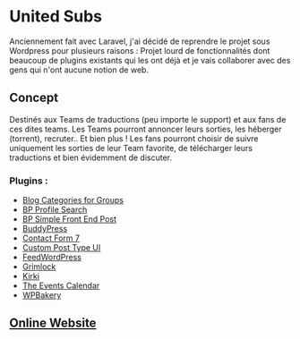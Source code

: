 # United Subs

Anciennement fait avec Laravel, j'ai décidé de reprendre le projet sous Wordpress pour plusieurs raisons : Projet lourd de fonctionnalités dont beaucoup de plugins existants qui les ont déjà et je vais collaborer avec des gens qui n'ont aucune notion de web.

## Concept

Destinés aux Teams de traductions (peu importe le support) et aux fans de ces dites teams.
Les Teams pourront annoncer leurs sorties, les héberger (torrent), recruter.. Et bien plus !
Les fans pourront choisir de suivre uniquement les sorties de leur Team favorite, de télécharger leurs traductions et bien évidemment de discuter.

### Plugins :

- [Blog Categories for Groups](http://buddydev.com/plugins/blog-categories-for-groups/)
- [BP Profile Search](https://fr.wordpress.org/plugins/bp-profile-search/)
- [BP Simple Front End Post](https://buddydev.com/plugins/bp-simple-front-end-post/)
- [BuddyPress](https://buddypress.org/)
- [Contact Form 7](https://fr.wordpress.org/plugins/contact-form-7/)
- [Custom Post Type UI](https://fr.wordpress.org/plugins/custom-post-type-ui/)
- [FeedWordPress](https://fr.wordpress.org/plugins/feedwordpress/)
- [Grimlock](http://www.themosaurus.com/)
- [Kirki](https://fr.wordpress.org/plugins/kirki/)
- [The Events Calendar](https://theeventscalendar.com/products/804/)
- [WPBakery](https://wpbakery.com)


## [Online Website](https://united-subs.com)

